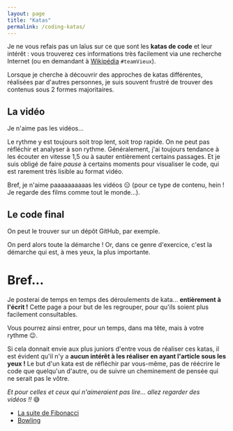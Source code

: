 ```yaml
---
layout: page
title: "Katas"
permalink: /coding-katas/
---
```


Je ne vous refais pas un laïus sur ce que sont les **katas de code** et leur intérêt&nbsp;: vous trouverez ces informations très facilement via une recherche Internet (ou en demandant à [Wikipédia](<https://fr.wikipedia.org/wiki/Kata_(programmation)>) `#teamVieux`).

Lorsque je cherche à découvrir des approches de katas différentes, réalisées par d'autres personnes, je suis souvent frustré de trouver des contenus sous 2 formes majoritaires.

## La vidéo

Je n'aime pas les vidéos...

Le rythme y est toujours soit trop lent, soit trop rapide. On ne peut pas réfléchir et analyser à son rythme. Généralement, j'ai toujours tendance à les écouter en vitesse 1,5 ou à sauter entièrement certains passages. Et je suis obligé de faire _pause_ à certains moments pour visualiser le code, qui est rarement très lisible au format vidéo.

Bref, je n'aime paaaaaaaaaas les vidéos&nbsp;😑 (pour ce type de contenu, hein&nbsp;! Je regarde des films comme tout le monde...).

## Le code final

On peut le trouver sur un dépôt GitHub, par exemple.

On perd alors toute la démarche&nbsp;! Or, dans ce genre d'exercice, c'est la démarche qui est, à mes yeux, la plus importante.

# Bref...

Je posterai de temps en temps des déroulements de kata... **entièrement à l'écrit&nbsp;!** Cette page a pour but de les regrouper, pour qu'ils soient plus facilement consultables.

Vous pourrez ainsi entrer, pour un temps, dans ma tête, mais à votre rythme&nbsp;😉.

Si cela donnait envie aux plus juniors d'entre vous de réaliser ces katas, il est évident qu'il n'y a **aucun intérêt à les réaliser en ayant l'article sous les yeux&nbsp;!** Le but d'un kata est de réfléchir par vous-même, pas de réécrire le code que quelqu'un d'autre, ou de suivre un cheminement de pensée qui ne serait pas le vôtre.

_Et pour celles et ceux qui n'aimeraient pas lire... allez regarder des vidéos&nbsp;!!_&nbsp;😅

- <a href="{% link _posts/2025/2025-02-13-kata-suite-fibonacci.md %}">La suite de Fibonacci</a>
- <a href="{% link _posts/2025/2025-03-10-kata-bowling.md %}">Bowling</a>
